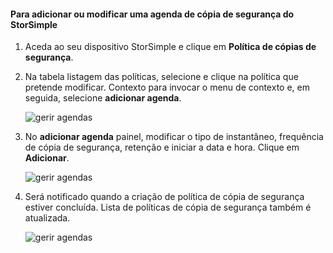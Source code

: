 
<!--author=alkohli last changed: 01/02/17-->

#### <a name="to-add-or-modify-a-storsimple-backup-schedule"></a>Para adicionar ou modificar uma agenda de cópia de segurança do StorSimple

1. Aceda ao seu dispositivo StorSimple e clique em **Política de cópias de segurança**.

2. Na tabela listagem das políticas, selecione e clique na política que pretende modificar. Contexto para invocar o menu de contexto e, em seguida, selecione **adicionar agenda**.

    ![gerir agendas](./media/storsimple-8000-add-modify-backup-schedule-u2/addschedule1.png)

3. No **adicionar agenda** painel, modificar o tipo de instantâneo, frequência de cópia de segurança, retenção e iniciar a data e hora. Clique em **Adicionar**.

    ![gerir agendas](./media/storsimple-8000-add-modify-backup-schedule-u2/addschedule5.png)

4. Será notificado quando a criação de política de cópia de segurança estiver concluída. Lista de políticas de cópia de segurança também é atualizada.

    ![gerir agendas](./media/storsimple-8000-add-modify-backup-schedule-u2/addschedule4.png)

